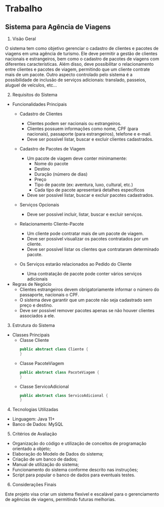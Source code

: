 # Trabalho

## Sistema para Agência de Viagens

1. Visão Geral

O sistema tem como objetivo gerenciar o cadastro de clientes e pacotes de viagens
em uma agência de turismo. Ele deve permitir a gestão de clientes nacionais e
estrangeiros, bem como o cadastro de pacotes de viagens com diferentes
características. Além disso, deve possibilitar o relacionamento entre clientes e
pacotes de viagem, permitindo que um cliente contrate mais de um pacote.
Outro aspecto controlado pelo sistema é a possibilidade de inclusão de serviços
adicionais: translado, passeios, aluguel de veículos, etc...

2. Requisitos do Sistema

- Funcionalidades Principais
    - Cadastro de Clientes
        - Clientes podem ser nacionais ou estrangeiros.
        - Clientes possuem informações como nome, CPF (para nacionais),
          passaporte (para estrangeiros), telefone e e-mail.
        - Deve ser possível listar, buscar e excluir clientes cadastrados.
    - Cadastro de Pacotes de Viagem
        - Um pacote de viagem deve conter minimamente:
            - Nome do pacote
            - Destino
            - Duração (número de dias)
            - Preço
            - Tipo de pacote (ex: aventura, luxo, cultural, etc.)
            - Cada tipo de pacote apresentará detalhes específicos
        - Deve ser possível listar, buscar e excluir pacotes cadastrados.
    - Serviços Opcionais
        - Deve ser possível incluir, listar, buscar e excluir serviços.
    - Relacionamento Cliente-Pacote
        - Um cliente pode contratar mais de um pacote de viagem.
        - Deve ser possível visualizar os pacotes contratados por um cliente.
        - Deve ser possível listar os clientes que contrataram determinado pacote.

    - Os Serviços estarão relacionados ao Pedido do Cliente
        - Uma contratação de pacote pode conter vários serviços adicionais
- Regras de Negócio
    - Clientes estrangeiros devem obrigatoriamente informar o número do passaporte, nacionais o CPF.
    - O sistema deve garantir que um pacote não seja cadastrado sem preço e destino.
    - Deve ser possível remover pacotes apenas se não houver clientes associados a ele.

3. Estrutura do Sistema

- Classes Principais
    - Classe Cliente
      ```java
      public abstract class Cliente {
      }
      ```
    - Classe PacoteViagem
        ```java
        public abstract class PacoteViagem {
        }
        ```
    - Classe ServicoAdicional
        ```java
        public abstract class ServicoAdicional {
        }
        ```

4. Tecnologias Utilizadas

- Linguagem: Java 11+
- Banco de Dados: MySQL

5. Critérios de Avaliação

- Organização do código e utilização de conceitos de programação orientado
  a objeto;
- Elaboração do Modelo de Dados do sistema;
- Criação de um banco de dados;
- Manual de utilização do sistema;
- Funcionamento do sistema conforme descrito nas instruções;
- Script para popular o banco de dados para eventuais testes.

6. Considerações Finais

Este projeto visa criar um sistema flexível e escalável para o gerenciamento de agências de viagens, permitindo futuras
melhorias.